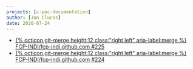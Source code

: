 ```yaml
---
projects: [c-pac-documentation]
author: [Jon Clucas]
date: 2020-07-24
---
```


- [{% octicon git-merge height:12 class:"right left" aria-label:merge %} FCP-INDI/fcp-indi.github.com #225](https://github.com/FCP-INDI/fcp-indi.github.com/pull/225)
- [{% octicon git-merge height:12 class:"right left" aria-label:merge %} FCP-INDI/fcp-indi.github.com #224](https://github.com/FCP-INDI/fcp-indi.github.com/pull/224)